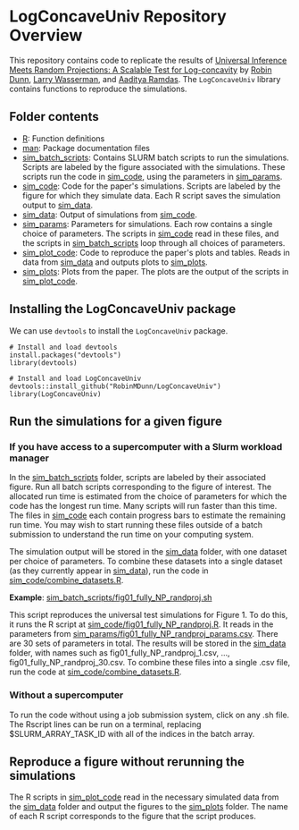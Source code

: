 # LogConcaveUniv Repository Overview

This repository contains code to replicate the results of [Universal Inference Meets Random Projections: A Scalable Test for Log-concavity](https://arxiv.org/abs/2111.09254) by [Robin Dunn](https://robinmdunn.github.io/), [Larry Wasserman](https://www.stat.cmu.edu/~larry/), and [Aaditya Ramdas](http://www.stat.cmu.edu/~aramdas/). The `LogConcaveUniv` library contains functions to reproduce the simulations.

## Folder contents

- [R](R): Function definitions
- [man](man): Package documentation files
- [sim_batch_scripts](sim_batch_scripts): Contains SLURM batch scripts to run the simulations. Scripts are labeled by the figure associated with the simulations. These scripts run the code in [sim_code](sim_code), using the parameters in [sim_params](sim_params). 
- [sim_code](sim_code): Code for the paper's simulations. Scripts are labeled by the figure for which they simulate data. Each R script saves the simulation output to [sim_data](sim_data).
- [sim_data](sim_data): Output of simulations from [sim_code](sim_code).
- [sim_params](sim_params): Parameters for simulations. Each row contains a single choice of parameters. The scripts in [sim_code](sim_code) read in these files, and the scripts in [sim_batch_scripts](sim_batch_scripts) loop through all choices of parameters.
- [sim_plot_code](sim_plot_code): Code to reproduce the paper's plots and tables. Reads in data from [sim_data](sim_data) and outputs plots to [sim_plots](sim_plots).
- [sim_plots](sim_plots): Plots from the paper. The plots are the output of the scripts in [sim_plot_code](sim_plot_code).

## Installing the LogConcaveUniv package

We can use `devtools` to install the `LogConcaveUniv` package.

```
# Install and load devtools
install.packages("devtools")
library(devtools)

# Install and load LogConcaveUniv
devtools::install_github("RobinMDunn/LogConcaveUniv")
library(LogConcaveUniv)
```

## Run the simulations for a given figure

### If you have access to a supercomputer with a Slurm workload manager
In the [sim_batch_scripts](sim_batch_scripts) folder, scripts are labeled by their associated figure. Run all batch scripts corresponding to the figure of interest. The allocated run time is estimated from the choice of parameters for which the code has the longest run time. Many scripts will run faster than this time. The files in [sim_code](sim_code) each contain progress bars to estimate the remaining run time. You may wish to start running these files outside of a batch submission to understand the run time on your computing system. 

The simulation output will be stored in the [sim_data](sim_data) folder, with one dataset per choice of parameters. To combine these datasets into a single dataset (as they currently appear in [sim_data](sim_data)), run the code in [sim_code/combine_datasets.R](sim_code/combine_datasets.R).

**Example**: [sim_batch_scripts/fig01_fully_NP_randproj.sh](sim_batch_scripts/fig01_fully_NP_randproj.sh)

This script reproduces the universal test simulations for Figure 1. To do this, it runs the R script at [sim_code/fig01_fully_NP_randproj.R](sim_code/fig01_fully_NP_randproj.R). It reads in the parameters from [sim_params/fig01_fully_NP_randproj_params.csv](sim_params/fig01_fully_NP_randproj_params.csv). There are 30 sets of parameters in total. The results will be stored in the [sim_data](sim_data) folder, with names such as fig01_fully_NP_randproj_1.csv, ..., fig01_fully_NP_randproj_30.csv. To combine these files into a single .csv file, run the code at [sim_code/combine_datasets.R](sim_code/combine_datasets.R).

### Without a supercomputer

To run the code without using a job submission system, click on any .sh file. The Rscript lines can be run on a terminal, replacing $SLURM_ARRAY_TASK_ID with all of the indices in the batch array. 

## Reproduce a figure without rerunning the simulations

The R scripts in [sim_plot_code](sim_plot_code) read in the necessary simulated data from the [sim_data](sim_data) folder and output the figures to the [sim_plots](sim_plots) folder. The name of each R script corresponds to the figure that the script produces.
